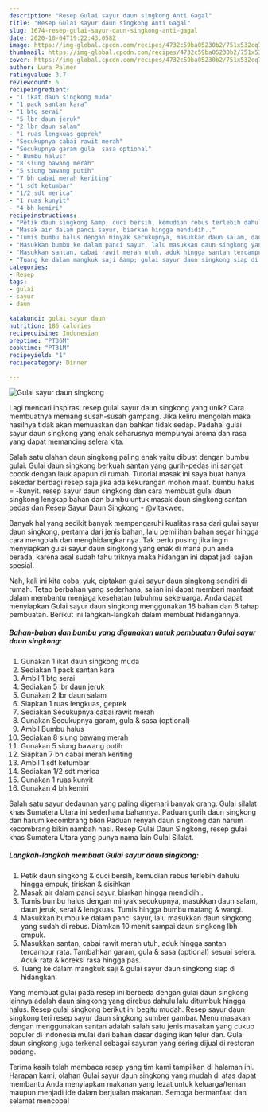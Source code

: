 ```yaml
---
description: "Resep Gulai sayur daun singkong Anti Gagal"
title: "Resep Gulai sayur daun singkong Anti Gagal"
slug: 1674-resep-gulai-sayur-daun-singkong-anti-gagal
date: 2020-10-04T19:22:43.058Z
image: https://img-global.cpcdn.com/recipes/4732c59ba05230b2/751x532cq70/gulai-sayur-daun-singkong-foto-resep-utama.jpg
thumbnail: https://img-global.cpcdn.com/recipes/4732c59ba05230b2/751x532cq70/gulai-sayur-daun-singkong-foto-resep-utama.jpg
cover: https://img-global.cpcdn.com/recipes/4732c59ba05230b2/751x532cq70/gulai-sayur-daun-singkong-foto-resep-utama.jpg
author: Lura Palmer
ratingvalue: 3.7
reviewcount: 6
recipeingredient:
- "1 ikat daun singkong muda"
- "1 pack santan kara"
- "1 btg serai"
- "5 lbr daun jeruk"
- "2 lbr daun salam"
- "1 ruas lengkuas geprek"
- "Secukupnya cabai rawit merah"
- "Secukupnya garam gula  sasa optional"
- " Bumbu halus"
- "8 siung bawang merah"
- "5 siung bawang putih"
- "7 bh cabai merah keriting"
- "1 sdt ketumbar"
- "1/2 sdt merica"
- "1 ruas kunyit"
- "4 bh kemiri"
recipeinstructions:
- "Petik daun singkong &amp; cuci bersih, kemudian rebus terlebih dahulu hingga empuk, tiriskan &amp; sisihkan"
- "Masak air dalam panci sayur, biarkan hingga mendidih.."
- "Tumis bumbu halus dengan minyak secukupnya, masukkan daun salam, daun jeruk, serai &amp; lengkuas. Tumis hingga bumbu matang &amp; wangi."
- "Masukkan bumbu ke dalam panci sayur, lalu masukkan daun singkong yang sudah di rebus. Diamkan 10 menit sampai daun singkong lbh empuk."
- "Masukkan santan, cabai rawit merah utuh, aduk hingga santan tercampur rata. Tambahkan garam, gula &amp; sasa (optional) sesuai selera. Aduk rata &amp; koreksi rasa hingga pas."
- "Tuang ke dalam mangkuk saji &amp; gulai sayur daun singkong siap di hidangkan."
categories:
- Resep
tags:
- gulai
- sayur
- daun

katakunci: gulai sayur daun 
nutrition: 186 calories
recipecuisine: Indonesian
preptime: "PT36M"
cooktime: "PT31M"
recipeyield: "1"
recipecategory: Dinner

---
```



![Gulai sayur daun singkong](https://img-global.cpcdn.com/recipes/4732c59ba05230b2/751x532cq70/gulai-sayur-daun-singkong-foto-resep-utama.jpg)

Lagi mencari inspirasi resep gulai sayur daun singkong yang unik? Cara membuatnya memang susah-susah gampang. Jika keliru mengolah maka hasilnya tidak akan memuaskan dan bahkan tidak sedap. Padahal gulai sayur daun singkong yang enak seharusnya mempunyai aroma dan rasa yang dapat memancing selera kita.

Salah satu olahan daun singkong paling enak yaitu dibuat dengan bumbu gulai. Gulai daun singkong berkuah santan yang gurih-pedas ini sangat cocok dengan lauk apapun di rumah. Tutorial masak ini saya buat hanya sekedar berbagi resep saja,jika ada kekurangan mohon maaf. bumbu halus = -kunyit. resep sayur daun singkong dan cara membuat gulai daun singkong lengkap bahan dan bumbu untuk masak daun singkong santan pedas dan Resep Sayur Daun Singkong - @vitakwee.

Banyak hal yang sedikit banyak mempengaruhi kualitas rasa dari gulai sayur daun singkong, pertama dari jenis bahan, lalu pemilihan bahan segar hingga cara mengolah dan menghidangkannya. Tak perlu pusing jika ingin menyiapkan gulai sayur daun singkong yang enak di mana pun anda berada, karena asal sudah tahu triknya maka hidangan ini dapat jadi sajian spesial.


Nah, kali ini kita coba, yuk, ciptakan gulai sayur daun singkong sendiri di rumah. Tetap berbahan yang sederhana, sajian ini dapat memberi manfaat dalam membantu menjaga kesehatan tubuhmu sekeluarga. Anda dapat menyiapkan Gulai sayur daun singkong menggunakan 16 bahan dan 6 tahap pembuatan. Berikut ini langkah-langkah dalam membuat hidangannya.

<!--inarticleads1-->

##### Bahan-bahan dan bumbu yang digunakan untuk pembuatan Gulai sayur daun singkong:

1. Gunakan 1 ikat daun singkong muda
1. Sediakan 1 pack santan kara
1. Ambil 1 btg serai
1. Sediakan 5 lbr daun jeruk
1. Gunakan 2 lbr daun salam
1. Siapkan 1 ruas lengkuas, geprek
1. Sediakan Secukupnya cabai rawit merah
1. Gunakan Secukupnya garam, gula &amp; sasa (optional)
1. Ambil  Bumbu halus
1. Sediakan 8 siung bawang merah
1. Gunakan 5 siung bawang putih
1. Siapkan 7 bh cabai merah keriting
1. Ambil 1 sdt ketumbar
1. Sediakan 1/2 sdt merica
1. Gunakan 1 ruas kunyit
1. Gunakan 4 bh kemiri


Salah satu sayur dedaunan yang paling digemari banyak orang. Gulai silalat khas Sumatera Utara ini sederhana bahannya. Paduan gurih daun singkong dan harum kecombrang bikin Paduan renyah daun singkong dan harum kecombrang bikin nambah nasi. Resep Gulai Daun Singkong, resep gulai khas Sumatera Utara yang punya nama lain Gulai Silalat. 

<!--inarticleads2-->

##### Langkah-langkah membuat Gulai sayur daun singkong:

1. Petik daun singkong &amp; cuci bersih, kemudian rebus terlebih dahulu hingga empuk, tiriskan &amp; sisihkan
1. Masak air dalam panci sayur, biarkan hingga mendidih..
1. Tumis bumbu halus dengan minyak secukupnya, masukkan daun salam, daun jeruk, serai &amp; lengkuas. Tumis hingga bumbu matang &amp; wangi.
1. Masukkan bumbu ke dalam panci sayur, lalu masukkan daun singkong yang sudah di rebus. Diamkan 10 menit sampai daun singkong lbh empuk.
1. Masukkan santan, cabai rawit merah utuh, aduk hingga santan tercampur rata. Tambahkan garam, gula &amp; sasa (optional) sesuai selera. Aduk rata &amp; koreksi rasa hingga pas.
1. Tuang ke dalam mangkuk saji &amp; gulai sayur daun singkong siap di hidangkan.


Yang membuat gulai pada resep ini berbeda dengan gulai daun singkong lainnya adalah daun singkong yang direbus dahulu lalu ditumbuk hingga halus. Resep gulai singkong berikut ini begitu mudah. Resep sayur daun singkong teri resep sayur daun singkong sumber gambar. Menu masakan dengan menggunakan santan adalah salah satu jenis masakan yang cukup populer di indonesia mulai dari bahan dasar daging ikan telur dan. Gulai daun singkong juga terkenal sebagai sayuran yang sering dijual di restoran padang. 

Terima kasih telah membaca resep yang tim kami tampilkan di halaman ini. Harapan kami, olahan Gulai sayur daun singkong yang mudah di atas dapat membantu Anda menyiapkan makanan yang lezat untuk keluarga/teman maupun menjadi ide dalam berjualan makanan. Semoga bermanfaat dan selamat mencoba!
